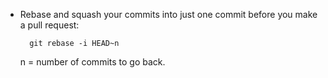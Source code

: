 - Rebase and squash your commits into just one commit before you make a pull request:

        git rebase -i HEAD~n

    n = number of commits to go back.